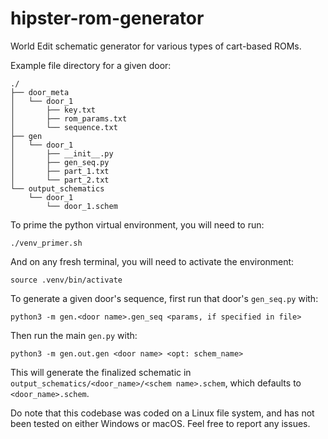# hipster-rom-generator
World Edit schematic generator for various types of cart-based ROMs.

Example file directory for a given door:

```
./
├── door_meta
│   └── door_1
│       ├── key.txt
│       ├── rom_params.txt
│       └── sequence.txt
├── gen
│   └── door_1
│       ├── __init__.py
│       ├── gen_seq.py
│       ├── part_1.txt
│       └── part_2.txt
└── output_schematics
    └── door_1
        └── door_1.schem
```

To prime the python virtual environment, you will need to run:

`./venv_primer.sh`

And on any fresh terminal, you will need to activate the environment:

`source .venv/bin/activate`

To generate a given door's sequence, first run that door's `gen_seq.py` with:

`python3 -m gen.<door name>.gen_seq <params, if specified in file>`

Then run the main `gen.py` with:

`python3 -m gen.out.gen <door name> <opt: schem_name>`

This will generate the finalized schematic in `output_schematics/<door_name>/<schem name>.schem`, which defaults to `<door_name>.schem`.

Do note that this codebase was coded on a Linux file system, and has not been tested on either Windows or macOS. Feel free to report any issues. 